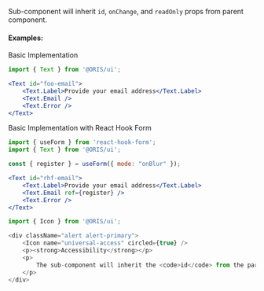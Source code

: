 
Sub-component will inherit `id`, `onChange`, and `readOnly` props from parent component.

#### Examples:

Basic Implementation

```jsx
import { Text } from '@ORIS/ui';

<Text id="foo-email">
    <Text.Label>Provide your email address</Text.Label>
    <Text.Email />
    <Text.Error />
</Text>
```

Basic Implementation with React Hook Form

```jsx
import { useForm } from 'react-hook-form';
import { Text } from '@ORIS/ui';

const { register } = useForm({ mode: "onBlur" });

<Text id="rhf-email">
    <Text.Label>Provide your email address</Text.Label>
    <Text.Email ref={register} />
    <Text.Error />
</Text>
```

```js noeditor
import { Icon } from '@ORIS/ui';

<div className="alert alert-primary">
    <Icon name="universal-access" circled={true} />
    <p><strong>Accessibility</strong></p>
    <p>
        The sub-component will inherit the <code>id</code> from the parent component and will be automatically associated with the <code>Text.Label</code>.
    </p>
</div>
```
